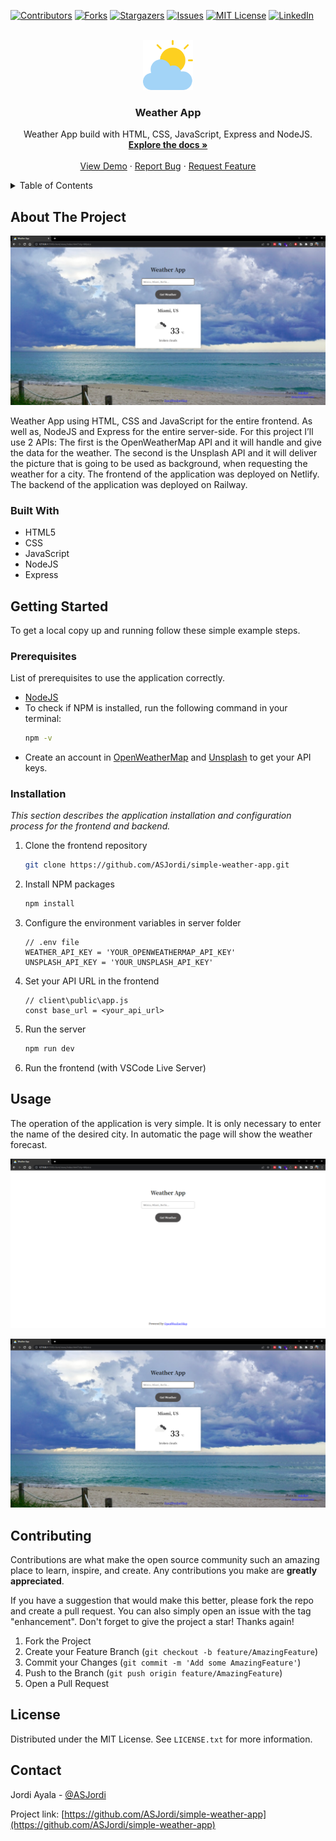 <a name="readme-top"></a>

[![Contributors][contributors-shield]][contributors-url]
[![Forks][forks-shield]][forks-url]
[![Stargazers][stars-shield]][stars-url]
[![Issues][issues-shield]][issues-url]
[![MIT License][license-shield]][license-url]
[![LinkedIn][linkedin-shield]][linkedin-url]

<!-- PROJECT LOGO -->
<br />
<div align="center">
  <a href="https://github.com/ASJordi/simple-weather-app">
    <img src="client/public/images/logo.png" alt="Logo" width="80" height="80">
  </a>

  <h3 align="center">Weather App</h3>

  <p align="center">
    Weather App build with HTML, CSS, JavaScript, Express and NodeJS. 
    <br />
    <a href="https://github.com/ASJordi/simple-weather-app"><strong>Explore the docs »</strong></a>
    <br />
    <br />
    <a href="https://weather-app-nodejs.netlify.app">View Demo</a>
    ·
    <a href="https://github.com/ASJordi/simple-weather-app/issues">Report Bug</a>
    ·
    <a href="https://github.com/ASJordi/simple-weather-app/issues">Request Feature</a>
  </p>
</div>

<!-- TABLE OF CONTENTS -->
<details>
  <summary>Table of Contents</summary>
  <ol>
    <li>
      <a href="#about-the-project">About The Project</a>
      <ul>
        <li><a href="#built-with">Built With</a></li>
      </ul>
    </li>
    <li>
      <a href="#getting-started">Getting Started</a>
      <ul>
        <li><a href="#prerequisites">Prerequisites</a></li>
        <li><a href="#installation">Installation</a></li>
      </ul>
    </li>
    <li><a href="#usage">Usage</a></li>
    <li><a href="#contributing">Contributing</a></li>
    <li><a href="#license">License</a></li>
    <li><a href="#contact">Contact</a></li>
  </ol>
</details>

<!-- ABOUT THE PROJECT -->
## About The Project

[![Product Name Screen Shot][product-screenshot]](https://weather-app-nodejs.netlify.app)

Weather App using HTML, CSS and JavaScript for the entire frontend. As well as, NodeJS and Express for the entire server-side. 
For this project I’ll use 2 APIs: The first is the OpenWeatherMap API and it will handle and give the data for the weather. The second is the Unsplash API and it will deliver the picture that is going to be used as background, when requesting the weather for a city. The frontend of the application was deployed on Netlify. The backend of the application was deployed on Railway.
### Built With

* HTML5
* CSS
* JavaScript
* NodeJS
* Express

<!-- GETTING STARTED -->
## Getting Started

To get a local copy up and running follow these simple example steps.

### Prerequisites

List of prerequisites to use the application correctly.
* [NodeJS](https://nodejs.org/en/download)
* To check if NPM is installed, run the following command in your terminal:
  ```sh
  npm -v
  ```
* Create an account in [OpenWeatherMap](https://openweathermap.org/api) and [Unsplash](https://unsplash.com/developers) to get your API keys.
### Installation

_This section describes the application installation and configuration process for the frontend and backend._

1. Clone the frontend repository
   ```sh
   git clone https://github.com/ASJordi/simple-weather-app.git
   ```
2. Install NPM packages
   ```sh
   npm install
   ```
3. Configure the environment variables in server folder
   ```JS
   // .env file
   WEATHER_API_KEY = 'YOUR_OPENWEATHERMAP_API_KEY'
   UNSPLASH_API_KEY = 'YOUR_UNSPLASH_API_KEY'
    ``` 
4. Set your API URL in the frontend
   ```JS
   // client\public\app.js
   const base_url = <your_api_url>
   ```
5. Run the server
   ```sh
   npm run dev
   ```
6.  Run the frontend (with VSCode Live Server)

<!-- USAGE EXAMPLES -->
## Usage
The operation of the application is very simple. It is only necessary to enter the name of the desired city. In automatic the page will show the weather forecast.

[![Product Name Screen Shot][product-screenshot-empty]]()

[![Product Name Screen Shot][product-screenshot]]()
<!-- CONTRIBUTING -->
## Contributing

Contributions are what make the open source community such an amazing place to learn, inspire, and create. Any contributions you make are **greatly appreciated**.

If you have a suggestion that would make this better, please fork the repo and create a pull request. You can also simply open an issue with the tag "enhancement".
Don't forget to give the project a star! Thanks again!

1. Fork the Project
2. Create your Feature Branch (`git checkout -b feature/AmazingFeature`)
3. Commit your Changes (`git commit -m 'Add some AmazingFeature'`)
4. Push to the Branch (`git push origin feature/AmazingFeature`)
5. Open a Pull Request

<!-- LICENSE -->
## License

Distributed under the MIT License. See `LICENSE.txt` for more information.

<!-- CONTACT -->
## Contact

Jordi Ayala - [@ASJordi](https://twitter.com/ASJordi)

Project link: [https://github.com/ASJordi/simple-weather-app](https://github.com/ASJordi/simple-weather-app)

[contributors-shield]: https://img.shields.io/github/contributors/ASJordi/simple-weather-app.svg?style=for-the-badge
[contributors-url]: https://github.com/ASJordi/simple-weather-app/graphs/contributors
[forks-shield]: https://img.shields.io/github/forks/ASJordi/simple-weather-app.svg?style=for-the-badge
[forks-url]: https://github.com/ASJordi/simple-weather-app/network/members
[stars-shield]: https://img.shields.io/github/stars/ASJordi/simple-weather-app.svg?style=for-the-badge
[stars-url]: https://github.com/ASJordi/simple-weather-app/stargazers
[issues-shield]: https://img.shields.io/github/issues/ASJordi/simple-weather-app.svg?style=for-the-badge
[issues-url]: https://github.com/ASJordi/simple-weather-app/issues
[license-shield]: https://img.shields.io/github/license/ASJordi/simple-weather-app.svg?style=for-the-badge
[license-url]: https://github.com/ASJordi/simple-weather-app/blob/master/LICENSE.txt
[linkedin-shield]: https://img.shields.io/badge/-LinkedIn-black.svg?style=for-the-badge&logo=linkedin&colorB=555
[linkedin-url]: https://linkedin.com/in/ASJordi
[product-screenshot]: client/public/images/screenshot.png
[product-screenshot-empty]: client/public/images/screenshot-empty.png